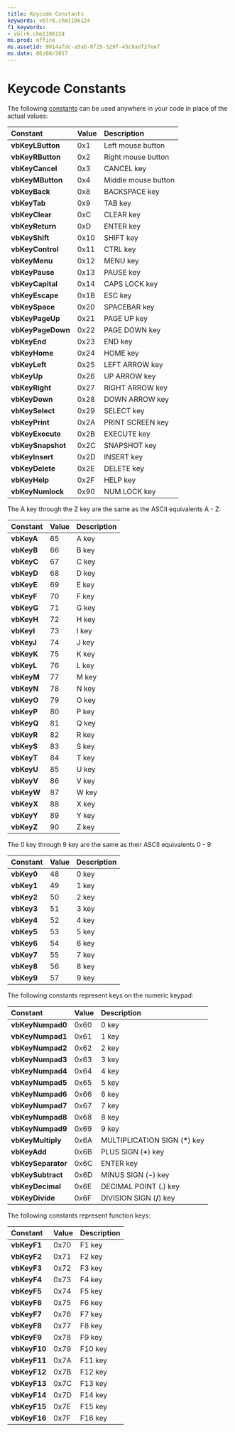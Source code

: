 ```yaml
---
title: Keycode Constants
keywords: vblr6.chm1106124
f1_keywords:
- vblr6.chm1106124
ms.prod: office
ms.assetid: 9014afdc-a5ab-8f25-529f-45c9adf27eef
ms.date: 06/08/2017
---
```



# Keycode Constants

The following [constants](../../Glossary/vbe-glossary.md#constant) can be used anywhere in your code in place of the actual values:



|Constant|Value|Description|
|:-----|:-----|:-----|
|**vbKeyLButton**|0x1|Left mouse button|
|**vbKeyRButton**|0x2|Right mouse button|
|**vbKeyCancel**|0x3|CANCEL key|
|**vbKeyMButton**|0x4|Middle mouse button|
|**vbKeyBack**|0x8|BACKSPACE key|
|**vbKeyTab**|0x9|TAB key|
|**vbKeyClear**|0xC|CLEAR key|
|**vbKeyReturn**|0xD|ENTER key|
|**vbKeyShift**|0x10|SHIFT key|
|**vbKeyControl**|0x11|CTRL key|
|**vbKeyMenu**|0x12|MENU key|
|**vbKeyPause**|0x13|PAUSE key|
|**vbKeyCapital**|0x14|CAPS LOCK key|
|**vbKeyEscape**|0x1B|ESC key|
|**vbKeySpace**|0x20|SPACEBAR key|
|**vbKeyPageUp**|0x21|PAGE UP key|
|**vbKeyPageDown**|0x22|PAGE DOWN key|
|**vbKeyEnd**|0x23|END key|
|**vbKeyHome**|0x24|HOME key|
|**vbKeyLeft**|0x25|LEFT ARROW key|
|**vbKeyUp**|0x26|UP ARROW key|
|**vbKeyRight**|0x27|RIGHT ARROW key|
|**vbKeyDown**|0x28|DOWN ARROW key|
|**vbKeySelect**|0x29|SELECT key|
|**vbKeyPrint**|0x2A|PRINT SCREEN key|
|**vbKeyExecute**|0x2B|EXECUTE key|
|**vbKeySnapshot**|0x2C|SNAPSHOT key|
|**vbKeyInsert**|0x2D|INSERT key|
|**vbKeyDelete**|0x2E|DELETE key|
|**vbKeyHelp**|0x2F|HELP key|
|**vbKeyNumlock**|0x90|NUM LOCK key|

The A key through the Z key are the same as the ASCII equivalents A - Z:



|Constant|Value|Description|
|:-----|:-----|:-----|
|**vbKeyA**|65|A key|
|**vbKeyB**|66|B key|
|**vbKeyC**|67|C key|
|**vbKeyD**|68|D key|
|**vbKeyE**|69|E key|
|**vbKeyF**|70|F key|
|**vbKeyG**|71|G key|
|**vbKeyH**|72|H key|
|**vbKeyI**|73|I key|
|**vbKeyJ**|74|J key|
|**vbKeyK**|75|K key|
|**vbKeyL**|76|L key|
|**vbKeyM**|77|M key|
|**vbKeyN**|78|N key|
|**vbKeyO**|79|O key|
|**vbKeyP**|80|P key|
|**vbKeyQ**|81|Q key|
|**vbKeyR**|82|R key|
|**vbKeyS**|83|S key|
|**vbKeyT**|84|T key|
|**vbKeyU**|85|U key|
|**vbKeyV**|86|V key|
|**vbKeyW**|87|W key|
|**vbKeyX**|88|X key|
|**vbKeyY**|89|Y key|
|**vbKeyZ**|90|Z key|

The 0 key through 9 key are the same as their ASCII equivalents 0 - 9:


|Constant|Value|Description|
|:-----|:-----|:-----|
|**vbKey0**|48|0 key|
|**vbKey1**|49|1 key|
|**vbKey2**|50|2 key|
|**vbKey3**|51|3 key|
|**vbKey4**|52|4 key|
|**vbKey5**|53|5 key|
|**vbKey6**|54|6 key|
|**vbKey7**|55|7 key|
|**vbKey8**|56|8 key|
|**vbKey9**|57|9 key|

The following constants represent keys on the numeric keypad:


|Constant|Value|Description|
|:-----|:-----|:-----|
|**vbKeyNumpad0**|0x60|0 key|
|**vbKeyNumpad1**|0x61|1 key|
|**vbKeyNumpad2**|0x62|2 key|
|**vbKeyNumpad3**|0x63|3 key|
|**vbKeyNumpad4**|0x64|4 key|
|**vbKeyNumpad5**|0x65|5 key|
|**vbKeyNumpad6**|0x66|6 key|
|**vbKeyNumpad7**|0x67|7 key|
|**vbKeyNumpad8**|0x68|8 key|
|**vbKeyNumpad9**|0x69|9 key|
|**vbKeyMultiply**|0x6A|MULTIPLICATION SIGN (**\***) key|
|**vbKeyAdd**|0x6B|PLUS SIGN (**+**) key|
|**vbKeySeparator**|0x6C|ENTER key|
|**vbKeySubtract**|0x6D|MINUS SIGN (**-**) key|
|**vbKeyDecimal**|0x6E|DECIMAL POINT (**.**) key|
|**vbKeyDivide**|0x6F|DIVISION SIGN (**/**) key|

The following constants represent function keys:


|Constant|Value|Description|
|:-----|:-----|:-----|
|**vbKeyF1**|0x70|F1 key|
|**vbKeyF2**|0x71|F2 key|
|**vbKeyF3**|0x72|F3 key|
|**vbKeyF4**|0x73|F4 key|
|**vbKeyF5**|0x74|F5 key|
|**vbKeyF6**|0x75|F6 key|
|**vbKeyF7**|0x76|F7 key|
|**vbKeyF8**|0x77|F8 key|
|**vbKeyF9**|0x78|F9 key|
|**vbKeyF10**|0x79|F10 key|
|**vbKeyF11**|0x7A|F11 key|
|**vbKeyF12**|0x7B|F12 key|
|**vbKeyF13**|0x7C|F13 key|
|**vbKeyF14**|0x7D|F14 key|
|**vbKeyF15**|0x7E|F15 key|
|**vbKeyF16**|0x7F|F16 key|


